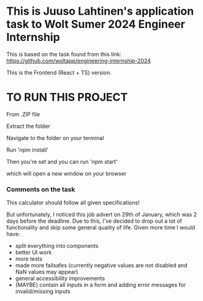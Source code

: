 # This is Juuso Lahtinen's application task to Wolt Sumer 2024 Engineer Internship

This is based on the task found from this link: https://github.com/woltapp/engineering-internship-2024

This is the Frontend (React + TS) version. 

# TO RUN THIS PROJECT

From .ZIP file

Extract the folder

Navigate to the folder on your terminal

Run 'npm install'

Then you're set and you can run 'npm start'

which will open a new window on your browser

### Comments on the task

This calculator should follow all given specifications!

But unfortunately, I noticed this job advert on 29th of January, which was 2 days before the deadline. 
Due to this, I've decided to drop out a lot of functionality and skip some general quality of life. Given more time I would have:
- split everything into components
- better UI work
- more tests
- made more failsafes (currently negative values are not disabled and NaN values may appear)
- general accessibility improvements
- (MAYBE) contain all inputs in a form and adding error messages for invalid/missing inputs
